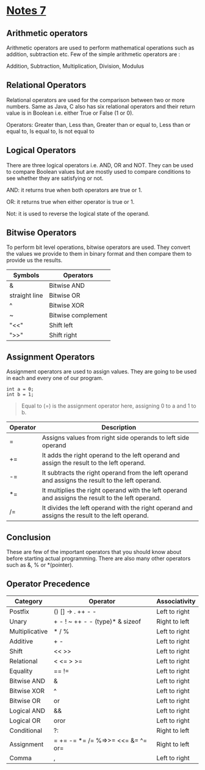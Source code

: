 # [Notes 7](https://codewithharry.com/videos/c-language-tutorials-in-hindi-7)

## Arithmetic operators
 Arithmetic operators are used to perform mathematical operations such as addition, subtraction etc. Few of the simple arithmetic operators are :

Addition, Subtraction, Multiplication, Division, Modulus  


## Relational Operators
Relational operators are used for the comparison between two or more numbers. Same as Java, C also has six relational operators and their return value is in Boolean i.e. either True or False (1 or 0).

Operators: Greater than, Less than, Greater than or equal to, Less than or equal to, Is equal to, Is not equal to


## Logical Operators
There are three logical operators i.e. AND, OR and NOT. They can be used to compare Boolean values but are mostly used to compare conditions to see whether they are satisfying or not. 

AND: it returns true when both operators are true or 1.

OR: it returns true when either operator is true or 1.

Not: it is used to reverse the logical state of the operand.



## Bitwise Operators
To perform bit level operations, bitwise operators are used. They convert the values we provide to them in binary format and then compare them to provide us the results.

 

Symbols | Operators
-- | --
& | Bitwise AND
straight line | Bitwise OR
^ | Bitwise XOR
~ | Bitwise complement
"<<" | Shift left
">>" | Shift right

## Assignment Operators
Assignment operators are used to assign values. They are going to be used in each and every one of our program.

    int a = 0;
    int b = 1;
>Equal to (=) is the assignment operator here, assigning 0 to a and 1 to b.


Operator | Description
-- | --
= | Assigns values from right side operands to left side operand
+= | It adds the right operand to the left operand and assign the result to the left operand.
-= | It subtracts the right operand from the left operand and assigns the result to the left operand.
*= | It multiplies the right operand with the left operand and assigns the result to the left operand.
/= | It divides the left operand with the right operand and assigns the result to the left operand.

## Conclusion
These are few of the important operators that you should know about before starting actual programming. There are also many other operators such as &, % or *(pointer).

## Operator Precedence  

Category | Operator | Associativity
-- | -- | --
Postfix | () [] -> . ++ - - | Left to right
Unary | + - ! ~ ++ - - (type)* & sizeof | Right to left
Multiplicative | * / % | Left to right
Additive | + - | Left to right
Shift | << >> | Left to right
Relational | < <= > >= | Left to right
Equality | == != | Left to right
Bitwise AND | & | Left to right
Bitwise XOR | ^ | Left to right
Bitwise OR | or | Left to right
Logical AND | && | Left to right
Logical OR | oror | Left to right
Conditional | ?: | Right to left
Assignment | = += -= *= /= %=>>= <<= &= ^= or= | Right to left
Comma | , | Left to right